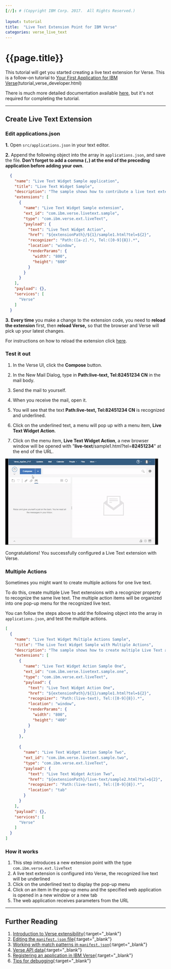 ```yaml
---
[//]: # (Copyright IBM Corp. 2017.  All Rights Reserved.)

layout: tutorial
title:  "Live Text Extension Point for IBM Verse"
categories: verse_live_text
---
```


# {{page.title}}

This tutorial will get you started creating a live text extension for Verse. This is a follow-on tutorial to [Your First Application for IBM Verse][7](tutorial_verse_developer.html)

There is much more detailed documentation available [here][8], but it's not required for completing the tutorial.


---

## Create Live Text Extension

### Edit applications.json  
__1.__ Open `src/applications.json` in your text editor.

__2.__ Append the following object into the array in `applications.json`, and save the file. __Don't forget to add a comma (`,`) at the end of the preceding application before adding your own__.

```json
  {
    "name": "Live Text Widget Sample application",
    "title": "Live Text Widget Sample",
    "description": "The sample shows how to contribute a live text extension in Verse",
    "extensions": [
      {
        "name": "Live Text Widget Sample extension",
        "ext_id": "com.ibm.verse.livetext.sample",
        "type": "com.ibm.verse.ext.liveText",
        "payload": {
          "text": "Live Text Widget Action",
          "href": "${extensionPath}/${1}/sample1.html?tel=${2}",
          "recognizer": "Path:([a-z].*), Tel:([0-9]{8}).*",
          "location": "window",
          "renderParams": {
            "width": "800",
            "height": "600"
          }
        }
      }
    ],
    "payload": {},
    "services": [
      "Verse"
    ]
  }
```

__3.__ __Every time__ you make a change to the extension code, you need to __reload the extension__ first, then __reload Verse,__ so that the browser and Verse will pick up your latest changes.

For instructions on how to reload the extension click [here](tutorial_verse_developer.html#2-installing-the-verse-developer-browser-extension).


### Test it out
1. In the Verse UI, click the __Compose__ button.
2. In the New Mail Dialog, type in __Path:live-text, Tel:82451234 CN__ in the mail body.
3. Send the mail to yourself.
4. When you receive the mail, open it.
5. You will see that the text __Path:live-text, Tel:82451234 CN__ is recognized and underlined.
6. Click on the underlined text, a menu will pop up with a menu item, __Live Text Widget Action__.

7. Click on the menu item, __Live Text Widget Action__, a new browser window will be opened with "__live-text__/sample1.html?tel=__82451234__" at the end of the URL.

![The GIF animation for Live Text](gifs/live_text.gif)

Congratulations! You successfully configured a Live Text extension with Verse.

### Multiple Actions  
Sometimes you might want to create multiple actions for one live text. 

To do this, create multiple Live Text extensions with a 
recognizer property to recognize the same live text. The multiple action items 
will be organized into one pop-up menu for the recognized live text.  

You can follow the steps above to add the following object into the array in `applications.json`, and test the multiple actions.  

```json
[
  {
    "name": "Live Text Widget Multiple Actions Sample",
    "title": "The Live Text Widget Sample with Multiple Actions",
    "description": "The sample shows how to create multiple Live Text actions for the same Live Text in Verse",
    "extensions": [
      {
        "name": "Live Text Widget Action Sample One",
        "ext_id": "com.ibm.verse.livetext.sample.one",
        "type": "com.ibm.verse.ext.liveText",
        "payload": {
          "text": "Live Text Widget Action One",
          "href": "${extensionPath}/${1}/sample1.html?tel=${2}",
          "recognizer": "Path:(live-text), Tel:([0-9]{8}).*",
          "location": "window",
          "renderParams": {
            "width": "800",
            "height": "400"
          }
        }
      },
      
      {
        "name": "Live Text Widget Action Sample Two",
        "ext_id": "com.ibm.verse.livetext.sample.two",
        "type": "com.ibm.verse.ext.liveText",
        "payload": {
          "text": "Live Text Widget Action Two",
          "href": "${extensionPath}/live-text/sample2.html?tel=${2}",
          "recognizer": "Path:(live-text), Tel:([0-9]{8}).*",
          "location": "tab"
        }
      }
    ],
    "payload": {},
    "services": [
      "Verse"
    ]
  }
]
```

### How it works

1. This step introduces a new extension point with the type `com.ibm.verse.ext.liveText`
1. A live text extension is configured into Verse, the recognized live text will be underlined
1. Click on the underlined text to display the pop-up menu
1. Click on an item in the pop-up menu and the specified web application is opened in a new window or a new tab
1. The web application receives parameters from the URL


---

## Further Reading
1. [Introduction to Verse extensibility][1]{:target="_blank"}
2. [Editing the `manifest.json` file][2]{:target="_blank"}
3. [Working with match patterns in `manifest.json`][3]{:target="_blank"}
4. [Verse API data][4]{:target="_blank"}
5. [Registering an application in IBM Verse][5]{:target="_blank"}
6. [Tips for debugging][6]{:target="_blank"}


[1]: ../reference/reference.html#introduction-to-ibm-verse-extensibility
[2]: ../reference/reference.html#editing-the-manifest
[3]: https://developer.chrome.com/extensions/match_patterns
[4]: ../reference/reference.html#verse-api-data
[5]: ../reference/reference.html#registering-an-application-in-ibm-verse
[6]: ../reference/reference.html#troubleshooting
[7]: tutorial_verse_developer.html
[8]: ../reference/reference.html
